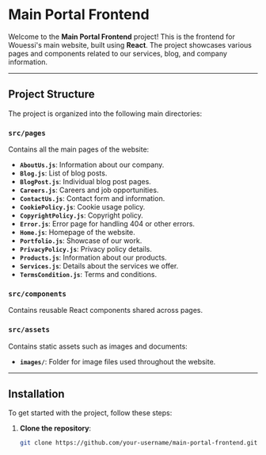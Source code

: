 # **Main Portal Frontend**

Welcome to the **Main Portal Frontend** project! This is the frontend for Wouessi's main website, built using **React**. The project showcases various pages and components related to our services, blog, and company information.

---

## **Project Structure**

The project is organized into the following main directories:

### **`src/pages`**
Contains all the main pages of the website:
- **`AboutUs.js`**: Information about our company.
- **`Blog.js`**: List of blog posts.
- **`BlogPost.js`**: Individual blog post pages.
- **`Careers.js`**: Careers and job opportunities.
- **`ContactUs.js`**: Contact form and information.
- **`CookiePolicy.js`**: Cookie usage policy.
- **`CopyrightPolicy.js`**: Copyright policy.
- **`Error.js`**: Error page for handling 404 or other errors.
- **`Home.js`**: Homepage of the website.
- **`Portfolio.js`**: Showcase of our work.
- **`PrivacyPolicy.js`**: Privacy policy details.
- **`Products.js`**: Information about our products.
- **`Services.js`**: Details about the services we offer.
- **`TermsCondition.js`**: Terms and conditions.

### **`src/components`**
Contains reusable React components shared across pages.

### **`src/assets`**
Contains static assets such as images and documents:
- **`images/`**: Folder for image files used throughout the website.

---

## **Installation**

To get started with the project, follow these steps:

1. **Clone the repository**:  
   ```bash
   git clone https://github.com/your-username/main-portal-frontend.git
